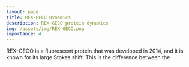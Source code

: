 ```yaml
---
layout: page
title: REX-GECO Dynamics
description: REX-GECO protein dynamics
img: /assets/img/REX-GECO.png
importance: 4
---
```


REX-GECO is a fluorescent protein that was developed in 2014, and it is known for its large Stokes shift. This is the difference between the

